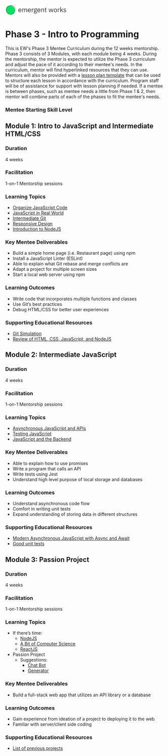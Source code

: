 <a href="https://emergentworks.org"><img src="../EWLogo.png" alt="EmergentWorks Logo" title="EmergentWorks Logo" width="194" height="35"/></a>

# Phase 3 - Intro to Programming

This is EW's Phase 3 Mentee Curriculum during the 12 weeks mentorship.
Phase 3 consists of 3 Modules, with each module being 4 weeks. During the mentorship, the mentor is expected to utilize the Phase 3 curriculum and adjust the pace of it according to their mentee's needs. In the curriculum, mentor will find hyperlinked resources that they can use. Mentors will also be provided with a [lesson plan template](https://docs.google.com/document/d/1zxx33pMIud3dbVyI-OS6yUb64AkhTxDSpJbNCj7lftE/edit) that can be used to structure each lesson in accordance with the curriculum. Program staff will be of assistance for support with lesson planning if needed. If a mentee is between phases, such as mentee needs a little from Phase 1 & 2, then mentor will combine parts of each of the phases to fit the mentee's needs.

### Mentee Starting Skill Level

## Module 1: Intro to JavaScript and Intermediate HTML/CSS

### Duration

4 weeks

### Facilitation

1-on-1 Mentorship sessions

### Learning Topics

- [Organize JavaScript Code](https://www.theodinproject.com/paths/full-stack-javascript/courses/javascript#organizing-your-javascript-code)
- [JavaScript in Real World](https://www.theodinproject.com/paths/full-stack-javascript/courses/javascript#javascript-in-the-real-world)
- [Intermediate Git](https://www.theodinproject.com/paths/full-stack-javascript/courses/javascript#intermediate-git)
- [Responsive Design](https://www.theodinproject.com/paths/full-stack-javascript/courses/advanced-html-and-css#responsive-design)
- [Introduction to NodeJS](https://www.theodinproject.com/paths/full-stack-javascript/courses/nodejs#introduction-to-nodejs)

### Key Mentee Deliverables

- Build a simple home page (i.e. Restaurant page) using npm
- Install a JavaScript Linter (ESLint)
- Able to explain what Git rebase and merge conflicts are
- Adapt a project for multiple screen sizes
- Start a local web server using npm

### Learning Outcomes

- Write code that incorporates multiple functions and classes
- Use Git’s best practices
- Debug HTML/CSS for better user experiences

### Supporting Educational Resources

- [Git Simulation](https://learngitbranching.js.org/)
- [Review of HTML, CSS, JavaScript, and NodeJS](https://blog.glitch.com/post/website-starter-kit)

## Module 2: Intermediate JavaScript

### Duration

4 weeks

### Facilitation

1-on-1 Mentorship sessions

### Learning Topics

- [Asynchronous JavaScript and APIs](https://www.theodinproject.com/paths/full-stack-javascript/courses/javascript#asynchronous-javascript-and-apis)
- [Testing JavaScript](https://www.theodinproject.com/paths/full-stack-javascript/courses/javascript#testing-javascript)
- [JavaScript and the Backend](https://www.theodinproject.com/paths/full-stack-javascript/courses/javascript#javascript-and-the-backend)

### Key Mentee Deliverables

- Able to explain how to use promises
- Write a program that calls an API
- Write tests using Jest
- Understand high level purpose of local storage and databases

### Learning Outcomes

- Understand asynchronous code flow
- Comfort in writing unit tests
- Expand understanding of storing data in different structures

### Supporting Educational Resources

- [Modern Asynchronous JavaScript with Async and Await](https://nodejs.dev/learn/modern-asynchronous-javascript-with-async-and-await)
- [Good unit tests](https://leanylabs.com/blog/good-unit-tests/)

## Module 3: Passion Project

### Duration

4 weeks

### Facilitation

1-on-1 Mentorship sessions

### Learning Topics

- If there’s time:
  - [NodeJS](https://www.theodinproject.com/paths/full-stack-javascript/courses/nodejs)
  - [A Bit of Computer Science](https://www.theodinproject.com/paths/full-stack-javascript/courses/javascript#a-bit-of-computer-science)
  - [ReactJS](https://www.theodinproject.com/paths/full-stack-javascript/courses/javascript#react-js)
- Passion Project
  - Suggestions:
    - [Chat Bot](https://emergentworks.github.io/curriculum/webdev/projectTemplates/chatbot/)
    - [Generator](https://emergentworks.github.io/curriculum/webdev/projectTemplates/generator/)

### Key Mentee Deliverables

- Build a full-stack web app that utilizes an API library or a database

### Learning Outcomes

- Gain experience from ideation of a project to deploying it to the web
- Familiar with server/client side coding

### Supporting Educational Resources

- [List of previous projects](https://docs.google.com/document/d/1T_nsVjcdX8ISGTS97GXbvLPcJg_Fj0Bk4GvXMAYAnfI/edit?usp=sharing)
